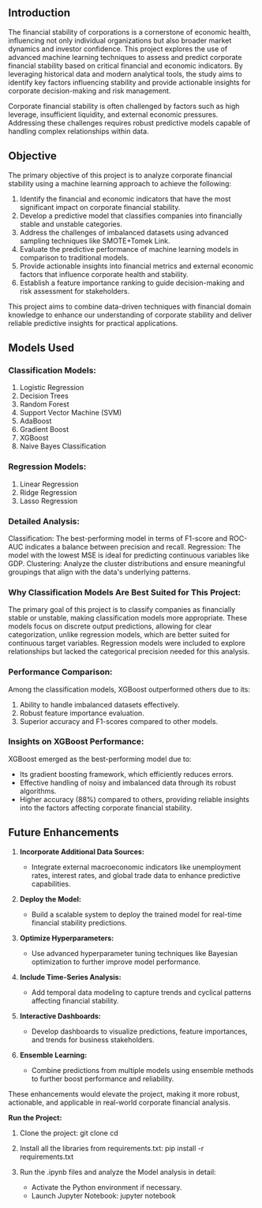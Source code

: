 ## Introduction

The financial stability of corporations is a cornerstone of economic health, influencing not only individual organizations but also broader market dynamics and investor confidence. This project explores the use of advanced machine learning techniques to assess and predict corporate financial stability based on critical financial and economic indicators. By leveraging historical data and modern analytical tools, the study aims to identify key factors influencing stability and provide actionable insights for corporate decision-making and risk management.

Corporate financial stability is often challenged by factors such as high leverage, insufficient liquidity, and external economic pressures. Addressing these challenges requires robust predictive models capable of handling complex relationships within data.

## Objective

The primary objective of this project is to analyze corporate financial stability using a machine learning approach to achieve the following:

1. Identify the financial and economic indicators that have the most significant impact on corporate financial stability.
2. Develop a predictive model that classifies companies into financially stable and unstable categories.
3. Address the challenges of imbalanced datasets using advanced sampling techniques like SMOTE+Tomek Link.
4. Evaluate the predictive performance of machine learning models in comparison to traditional models.
5. Provide actionable insights into financial metrics and external economic factors that influence corporate health and stability.
6. Establish a feature importance ranking to guide decision-making and risk assessment for stakeholders.

This project aims to combine data-driven techniques with financial domain knowledge to enhance our understanding of corporate stability and deliver reliable predictive insights for practical applications.

## Models Used

### Classification Models:
1. Logistic Regression
2. Decision Trees
3. Random Forest
4. Support Vector Machine (SVM)
5. AdaBoost
6. Gradient Boost
7. XGBoost
8. Naive Bayes Classification

### Regression Models:
1. Linear Regression
2. Ridge Regression
3. Lasso Regression

### Detailed Analysis:
Classification: The best-performing model in terms of F1-score and ROC-AUC indicates a balance between precision and recall.
Regression: The model with the lowest MSE is ideal for predicting continuous variables like GDP.
Clustering: Analyze the cluster distributions and ensure meaningful groupings that align with the data's underlying patterns.


### Why Classification Models Are Best Suited for This Project:
The primary goal of this project is to classify companies as financially stable or unstable, making classification models more appropriate. These models focus on discrete output predictions, allowing for clear categorization, unlike regression models, which are better suited for continuous target variables. Regression models were included to explore relationships but lacked the categorical precision needed for this analysis.

### Performance Comparison:
Among the classification models, XGBoost outperformed others due to its:
1. Ability to handle imbalanced datasets effectively.
2. Robust feature importance evaluation.
3. Superior accuracy and F1-scores compared to other models.


### Insights on XGBoost Performance:
XGBoost emerged as the best-performing model due to:
- Its gradient boosting framework, which efficiently reduces errors.
- Effective handling of noisy and imbalanced data through its robust algorithms.
- Higher accuracy (88%) compared to others, providing reliable insights into the factors affecting corporate financial stability.

## Future Enhancements

1. **Incorporate Additional Data Sources:**
   - Integrate external macroeconomic indicators like unemployment rates, interest rates, and global trade data to enhance predictive capabilities.

2. **Deploy the Model:**
   - Build a scalable system to deploy the trained model for real-time financial stability predictions.

3. **Optimize Hyperparameters:**
   - Use advanced hyperparameter tuning techniques like Bayesian optimization to further improve model performance.

4. **Include Time-Series Analysis:**
   - Add temporal data modeling to capture trends and cyclical patterns affecting financial stability.

5. **Interactive Dashboards:**
   - Develop dashboards to visualize predictions, feature importances, and trends for business stakeholders.

6. **Ensemble Learning:**
   - Combine predictions from multiple models using ensemble methods to further boost performance and reliability.

These enhancements would elevate the project, making it more robust, actionable, and applicable in real-world corporate financial analysis.



**Run the Project:**

1. Clone the project:
   git clone <repository-url>
   cd <project-directory>

2. Install all the libraries from requirements.txt:
   pip install -r requirements.txt

3. Run the .ipynb files and analyze the Model analysis in detail:
   - Activate the Python environment if necessary.
   - Launch Jupyter Notebook:
     jupyter notebook




